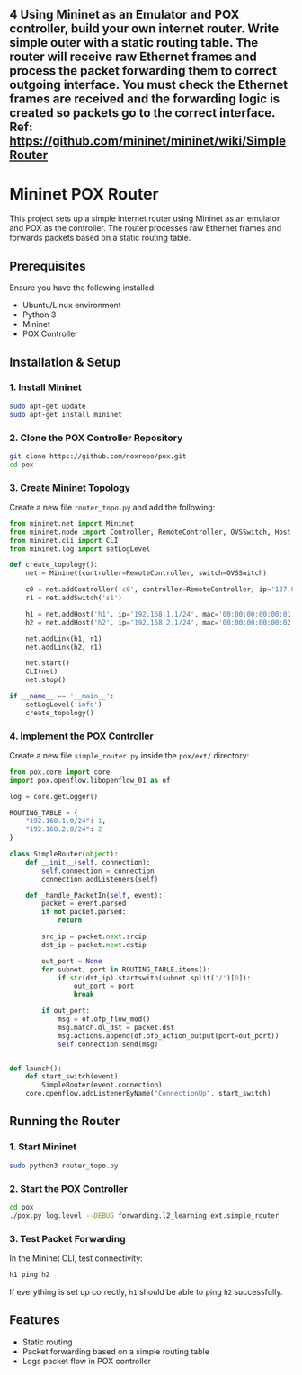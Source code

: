 ## 4 Using Mininet as an Emulator and POX controller, build your own internet router. Write simple outer with a static routing table. The router will receive raw Ethernet frames and process the packet forwarding them to correct outgoing interface. You must check the Ethernet frames are received and the forwarding logic is created so packets go to the correct interface. Ref: https://github.com/mininet/mininet/wiki/SimpleRouter

# Mininet POX Router

This project sets up a simple internet router using Mininet as an emulator and POX as the controller. The router processes raw Ethernet frames and forwards packets based on a static routing table.

## Prerequisites
Ensure you have the following installed:
- Ubuntu/Linux environment
- Python 3
- Mininet
- POX Controller

## Installation & Setup

### 1. Install Mininet
```bash
sudo apt-get update
sudo apt-get install mininet
```

### 2. Clone the POX Controller Repository
```bash
git clone https://github.com/noxrepo/pox.git
cd pox
```

### 3. Create Mininet Topology
Create a new file `router_topo.py` and add the following:

```python
from mininet.net import Mininet
from mininet.node import Controller, RemoteController, OVSSwitch, Host
from mininet.cli import CLI
from mininet.log import setLogLevel

def create_topology():
    net = Mininet(controller=RemoteController, switch=OVSSwitch)

    c0 = net.addController('c0', controller=RemoteController, ip='127.0.0.1', port=6633)
    r1 = net.addSwitch('s1')

    h1 = net.addHost('h1', ip='192.168.1.1/24', mac='00:00:00:00:00:01')
    h2 = net.addHost('h2', ip='192.168.2.1/24', mac='00:00:00:00:00:02')

    net.addLink(h1, r1)
    net.addLink(h2, r1)

    net.start()
    CLI(net)
    net.stop()

if __name__ == '__main__':
    setLogLevel('info')
    create_topology()
```

### 4. Implement the POX Controller
Create a new file `simple_router.py` inside the `pox/ext/` directory:

```python
from pox.core import core
import pox.openflow.libopenflow_01 as of

log = core.getLogger()

ROUTING_TABLE = {
    "192.168.1.0/24": 1,
    "192.168.2.0/24": 2
}

class SimpleRouter(object):
    def __init__(self, connection):
        self.connection = connection
        connection.addListeners(self)

    def _handle_PacketIn(self, event):
        packet = event.parsed
        if not packet.parsed:
            return

        src_ip = packet.next.srcip
        dst_ip = packet.next.dstip

        out_port = None
        for subnet, port in ROUTING_TABLE.items():
            if str(dst_ip).startswith(subnet.split('/')[0]):
                out_port = port
                break

        if out_port:
            msg = of.ofp_flow_mod()
            msg.match.dl_dst = packet.dst
            msg.actions.append(of.ofp_action_output(port=out_port))
            self.connection.send(msg)


def launch():
    def start_switch(event):
        SimpleRouter(event.connection)
    core.openflow.addListenerByName("ConnectionUp", start_switch)
```

## Running the Router

### 1. Start Mininet
```bash
sudo python3 router_topo.py
```

### 2. Start the POX Controller
```bash
cd pox
./pox.py log.level --DEBUG forwarding.l2_learning ext.simple_router
```

### 3. Test Packet Forwarding
In the Mininet CLI, test connectivity:
```bash
h1 ping h2
```

If everything is set up correctly, `h1` should be able to ping `h2` successfully.

## Features
- Static routing
- Packet forwarding based on a simple routing table
- Logs packet flow in POX controller
